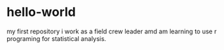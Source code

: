 # hello-world
my first repository
i work as a field crew leader amd am learning to use r programing for statistical analysis. 
